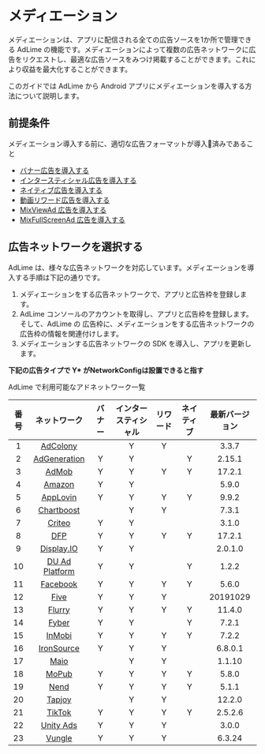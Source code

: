 # メディエーション

メディエーションは、アプリに配信される全ての広告ソースを1か所で管理できる AdLime の機能です。メディエーションによって複数の広告ネットワークに広告をリクエストし、最適な広告ソースをみつけ掲載することができます。これにより収益を最大化することができます。

このガイドでは AdLime から Android アプリにメディエーションを導入する方法について説明します。

##  前提条件

メディエーション導入する前に、適切な広告フォーマットが導入済みであること

- [バナー広告を導入する](./banner.md)
- [インタースティシャル広告を導入する](./Interstitial.md)
- [ネイティブ広告を導入する](./native.md)
- [動画リワード広告を導入する](./rewarded.md)
- [MixViewAd 広告を導入する](./mixviewad.md)
- [MixFullScreenAd 広告を導入する](./mixfullscreenad.md)

## 広告ネットワークを選択する

 AdLime は、様々な広告ネットワークを対応しています。メディエーションを導入する手順は下記の通りです。

 1. メディエーションをする広告ネットワークで、アプリと広告枠を登録します。
 2. AdLime コンソールのアカウントを取得し、アプリと広告枠を登録します。そして、AdLime の 広告枠に、メディエーションをする広告ネットワークの広告枠の情報を関連付けします。
 3. メディエーションする広告ネットワークの SDK を導入し、アプリを更新します。

**下記の広告タイプで Y\* がNetworkConfigは設置できると指す**

AdLime で利用可能なアドネットワーク一覧
 
| 番号 | ネットワーク | バナー  | インタースティシャル | リワード | ネイティブ | 最新バージョン | 
|:---:| :--------------------------------------: | :----: | :----------: | :------: | :----: |:-------------: |
| 1   | [AdColony](./mediation_adcolony.md)      |        | Y            | Y        |        | 3.3.7          | 
| 2   | [AdGeneration](./mediation_adgeneration.md)| Y    | Y            |          | Y      | 2.15.1         | 
| 3   | [AdMob](./mediation_admob.md)            | Y      | Y            | Y        | Y      | 17.2.1         | 
| 4   | [Amazon](./mediation_amazon.md)          | Y      | Y            |          |        | 5.9.0          | 
| 5   | [AppLovin](./mediation_applovin.md)      | Y      | Y            | Y        | Y      | 9.9.2          | 
| 6   | [Chartboost](./mediation_chartboost.md)  |        | Y            | Y        |        | 7.3.1          |
| 7   | [Criteo](./mediation_criteo.md)          | Y      | Y            |          |        | 3.1.0          |
| 8   | [DFP](./mediation_dfp.md)                | Y      | Y            | Y        | Y      | 17.2.1         |
| 9   | [Display.IO](./mediation_display_io.md)  | Y      | Y            |          |        | 2.0.1.0        | 
| 10  | [DU Ad Platform](./mediation_du_ad_platform.md) | Y  | Y         |          | Y      | 1.2.2          | 
| 11  | [Facebook](./mediation_facebook.md)      | Y      | Y            | Y        | Y      | 5.6.0          | 
| 12  | [Five](./mediation_five.md)              | Y      | Y            | Y        |        | 20191029       |
| 13  | [Flurry](./mediation_flurry.md)          | Y      | Y            | Y        | Y      | 11.4.0         | 
| 14  | [Fyber](./mediation_fyber.md)            | Y      | Y            |          | Y      | 7.2.1          | 
| 15  | [InMobi](./mediation_inmobi.md)          | Y      | Y            | Y        | Y      | 7.2.2          | 
| 16  | [IronSource](./mediation_ironsource.md)  | Y      | Y            | Y        |        | 6.8.0.1        |
| 17  | [Maio](./mediation_maio.md)              |        | Y            | Y        |        | 1.1.10         | 
| 18  | [MoPub](./mediation_mopub.md)            | Y      | Y            | Y        | Y      | 5.8.0          |
| 19  | [Nend](./mediation_nend.md)              | Y      | Y            | Y        | Y      | 5.1.1          | 
| 20  | [Tapjoy](./mediation_tapjoy.md)          |        | Y            | Y        |        | 12.2.0         | 
| 21  | [TikTok](./mediation_tiktok.md)          | Y      | Y            | Y        | Y      | 2.5.2.6        |
| 22  | [Unity Ads](./mediation_unity_ads.md)    | Y      | Y            | Y        |        | 3.0.0          | 
| 23  | [Vungle](./mediation_vungle.md)          | Y      | Y            | Y        |        | 6.3.24         |
